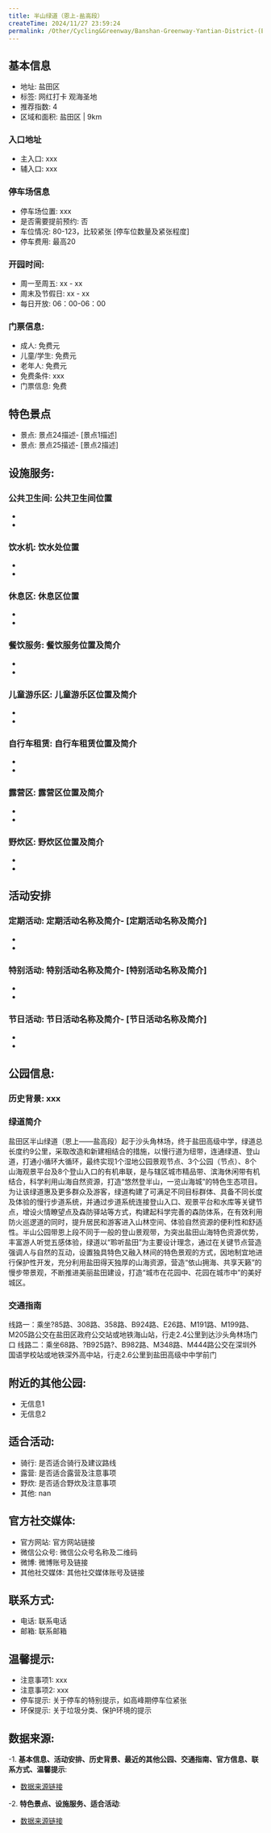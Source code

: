 ```yaml
---
title: 半山绿道（恩上-盐高段）
createTime: 2024/11/27 23:59:24
permalink: /Other/Cycling&Greenway/Banshan-Greenway-Yantian-District-(EnShang - Yantian-High-School-Section)/
---
```


<ImageCard
  image="https://cgj.sz.gov.cn/attachment/1/1335/1335485/10700346.jpg"
  title="半山绿道（恩上-盐高段）"
  description="盐田区半山绿道（恩上——盐高段）起于沙头角林场，终于盐田高级。"
  href="/"
  author="深圳公园"
  date="2024/11/27"
/>

## 基本信息

- 地址: 盐田区
- 标签: 网红打卡 观海圣地
- 推荐指数: 4
- 区域和面积: 盐田区 | 9km

### 入口地址
- 主入口: xxx
- 辅入口: xxx
### 停车场信息
- 停车场位置: xxx
- 是否需要提前预约: 否
- 车位情况: 80-123，比较紧张 [停车位数量及紧张程度]
- 停车费用: 最高20

### 开园时间:
- 周一至周五: xx - xx
- 周末及节假日: xx - xx
- 每日开放: 06：00-06：00

### 门票信息:
- 成人: 免费元
- 儿童/学生: 免费元
- 老年人: 免费元
- 免费条件: xxx
- 门票信息: 免费
  
## 特色景点
- 景点: 景点24描述- [景点1描述]
- 景点: 景点25描述- [景点2描述]

## 设施服务:
### 公共卫生间: 公共卫生间位置
-
-
### 饮水机: 饮水处位置
-
-
### 休息区: 休息区位置
-
-
### 餐饮服务: 餐饮服务位置及简介
-
-
### 儿童游乐区: 儿童游乐区位置及简介
-
-
### 自行车租赁: 自行车租赁位置及简介
-
-
### 露营区: 露营区位置及简介
-
-
### 野炊区: 野炊区位置及简介
-
-

## 活动安排
### 定期活动: 定期活动名称及简介- [定期活动名称及简介]
-
-
### 特别活动: 特别活动名称及简介- [特别活动名称及简介]
-
-
### 节日活动: 节日活动名称及简介- [节日活动名称及简介]
-
-

## 公园信息:
### 历史背景: xxx
### 绿道简介
盐田区半山绿道（恩上——盐高段）起于沙头角林场，终于盐田高级中学，绿道总长度约9公里，采取改造和新建相结合的措施，以慢行道为纽带，连通绿道、登山道，打通小循环大循环，最终实现1个湿地公园景观节点、3个公园（节点）、8个山海观景平台及8个登山入口的有机串联，是与辖区城市精品带、滨海休闲带有机结合，科学利用山海自然资源，打造“悠然登半山，一览山海城”的特色生态项目。为让该绿道惠及更多群众及游客，绿道构建了可满足不同目标群体、具备不同长度及体验的慢行步道系统，并通过步道系统连接登山入口、观景平台和水库等关键节点，增设火情瞭望点及森防驿站等方式，构建起科学完善的森防体系，在有效利用防火巡逻道的同时，提升居民和游客进入山林空间、体验自然资源的便利性和舒适性。半山公园带恩上段不同于一般的登山景观带，为突出盐田山海特色资源优势，丰富游人听觉五感体验，绿道以“聆听盐田”为主要设计理念，通过在关键节点营造强调人与自然的互动，设置独具特色又融入林间的特色景观的方式，因地制宜地进行保护性开发，充分利用盐田得天独厚的山海资源，营造“依山拥海、共享天籁”的慢步带景观，不断推进美丽盐田建设，打造“城市在花园中、花园在城市中”的美好城区。
### 交通指南
线路一：乘坐?85路、308路、358路、B924路、E26路、M191路、M199路、M205路公交在盐田区政府公交站或地铁海山站，行走2.4公里到达沙头角林场门口
线路二：乘坐68路、?B925路?、B982路、M348路、M444路公交在深圳外国语学校站或地铁深外高中站，行走2.6公里到盐田高级中中学前门

## 附近的其他公园:
- 无信息1
- 无信息2

## 适合活动:
- 骑行: 是否适合骑行及建议路线
- 露营: 是否适合露营及注意事项
- 野炊: 是否适合野炊及注意事项
- 其他: nan

## 官方社交媒体:
- 官方网站: 官方网站链接
- 微信公众号: 微信公众号名称及二维码
- 微博: 微博账号及链接
- 其他社交媒体: 其他社交媒体账号及链接

## 联系方式:
- 电话: 联系电话
- 邮箱: 联系邮箱

## 温馨提示:
- 注意事项1: xxx
- 注意事项2: xxx
- 停车提示: 关于停车的特别提示，如高峰期停车位紧张
- 环保提示: 关于垃圾分类、保护环境的提示

## 数据来源:
-1. **基本信息、活动安排、历史背景、最近的其他公园、交通指南、官方信息、联系方式、温馨提示**:
- [数据来源链接](https://cgj.sz.gov.cn/xsmh/gysz/szld/content/post_10700346.html)

-2. **特色景点、设施服务、适合活动**:
- [数据来源链接](https://cgj.sz.gov.cn/xsmh/gysz/szld/content/post_10700346.html)

